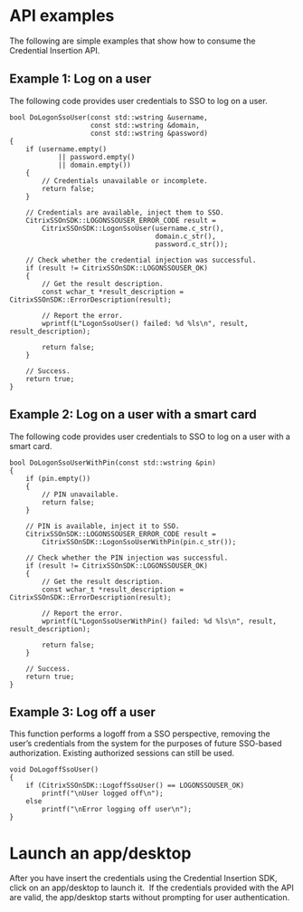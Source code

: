 # API examples

The following are simple examples that show how to consume the Credential Insertion API.

## Example 1: Log on a user

The following code provides user credentials to SSO to log on a user.

```
bool DoLogonSsoUser(const std::wstring &username,
                    const std::wstring &domain,
                    const std::wstring &password)
{
    if (username.empty()
            || password.empty()
            || domain.empty())
    {
        // Credentials unavailable or incomplete.
        return false;
    }

    // Credentials are available, inject them to SSO.
    CitrixSSOnSDK::LOGONSSOUSER_ERROR_CODE result =
        CitrixSSOnSDK::LogonSsoUser(username.c_str(),
                                    domain.c_str(),
                                    password.c_str());

    // Check whether the credential injection was successful.
    if (result != CitrixSSOnSDK::LOGONSSOUSER_OK)
    {
        // Get the result description.
        const wchar_t *result_description = CitrixSSOnSDK::ErrorDescription(result);

        // Report the error.
        wprintf(L"LogonSsoUser() failed: %d %ls\n", result, result_description);

        return false;
    }

    // Success.
    return true;
}
```

## Example 2: Log on a user with a smart card

The following code provides user credentials to SSO to log on a user with a smart card.

```
bool DoLogonSsoUserWithPin(const std::wstring &pin)
{
    if (pin.empty())
    {
        // PIN unavailable.
        return false;
    }

    // PIN is available, inject it to SSO.
    CitrixSSOnSDK::LOGONSSOUSER_ERROR_CODE result =
        CitrixSSOnSDK::LogonSsoUserWithPin(pin.c_str());

    // Check whether the PIN injection was successful.
    if (result != CitrixSSOnSDK::LOGONSSOUSER_OK)
    {
        // Get the result description.
        const wchar_t *result_description = CitrixSSOnSDK::ErrorDescription(result);

        // Report the error.
        wprintf(L"LogonSsoUserWithPin() failed: %d %ls\n", result, result_description);

        return false;
    }

    // Success.
    return true;
}
```

## Example 3: Log off a user

This function performs a logoff from a SSO perspective, removing the user’s credentials from the system for the purposes of future SSO-based authorization. Existing authorized sessions can still be used.

```
void DoLogoffSsoUser()
{
    if (CitrixSSOnSDK::LogoffSsoUser() == LOGONSSOUSER_OK)
        printf("\nUser logged off\n");
    else
        printf("\nError logging off user\n");
}
```

# Launch an app/desktop

After you have insert the credentials using the Credential Insertion SDK, click on an app/desktop to launch it.
 If the credentials provided with the API are valid, the app/desktop starts without prompting for user authentication.


